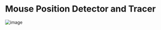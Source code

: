 # Mouse Position Detector and Tracer



![image](https://user-images.githubusercontent.com/99108598/233820223-b0d9ee02-1133-4aeb-9017-5fa3b25c5383.png)

